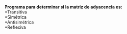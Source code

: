 **Programa para determinar si la matriz de adyacencia es:**  
*Transitiva  
*Simétrica  
*Antisimétrica  
*Reflexiva  
